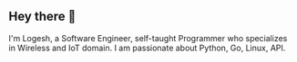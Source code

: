 ## Hey there 👋

I'm Logesh, a Software Engineer, self-taught Programmer who specializes in Wireless and IoT domain.
I am passionate about Python, Go, Linux, API.
